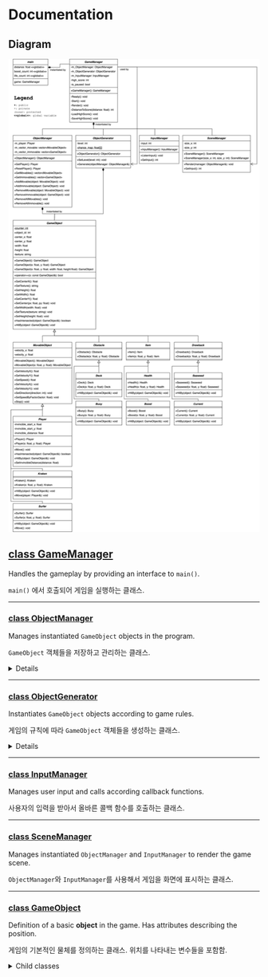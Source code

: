 # Documentation

## Diagram

![Diagram](diagram/surfing_game_diagram.jpg)

## [class GameManager](GameManager.md)

Handles the gameplay by providing an interface to `main()`.

`main()` 에서 호출되어 게임을 실행하는 클래스.

---

### [class ObjectManager](ObjectManager.md)

Manages instantiated `GameObject` objects in the program.

`GameObject` 객체들을 저장하고 관리하는 클래스.

<details>
<summary>Details</summary>

#### Description

This class stores and manages multiple `GameObject` objects and `Player` object used for the gameplay. Provides the functionality to reset all game data and getters for objects. All objects from class derived from `GameObject` should be appear in this class after instantiation.

#### Member variables

```cpp
private Player m_player;
```

The player object that user controls. Gets collision checked with `m_vector_movable` and `m_vector_immovable`.

```cpp
private vector<MovableObject> m_vector_movable;
```

A vector of movable objects. Contains `Kraken` and `Surfer` objects. Gets collision checked with `m_vector_movable` and `m_player`.

```cpp
private vector<GameObject> m_vector_immovable;
```

A vector of immovable objects. Contains `Obstacle` and `Drawback` objects.

#### Constructor

```cpp
ObjectManager()
```

Instantiates the `ObjectManager` object. Initializes `m_player` with default player position.

#### Member functions

```cpp
public void clear()
```

Removes all available game objects. Calls `clear()` on vectors and reinitializes `m_player` variable.

Used to restart the game.

##### Getters

```cpp
public Player get_player()
```

Returns the player object.

**Returns**
- An instantiated `Player` instance.

```cpp
public vector<MovableObject> get_movable()
```

Returns all available movable game objects.

**Returns**
- A vector of all instantiated `MovableObject` instances.

```cpp
public vector<GameObject> get_immovable()
```

Returns all available immovable game objects.

**Returns**
- A vector of all instantiated `GameObject` instances that are not `MovableObject`.

##### Setters

```cpp
public void add_movable(MovableObject object)
```

Adds `object` into the `m_vector_movable` vector.

```cpp
public void add_immovable(GameObject object)
```

Adds `object` into the `m_vector_immovable` vector.

</details>

---

### [class ObjectGenerator](ObjectGenerater.md)

Instantiates `GameObject` objects according to game rules.

게임의 규칙에 따라 `GameObject` 객체들을 생성하는 클래스.

<details>
<summary>Details</summary>

#### Description

This class generates `GameObjects` according to game rules (e.g., probability of health item being generated) and adds it into `ObjectManager`. Will be used by `GameManager` class.

#### Member variables

```cpp
private Player m_player;
```

The player object that user controls. Gets collision checked with `m_vector_movable` and `m_vector_immovable`.

```cpp
private vector<MovableObject> m_vector_movable;
```

A vector of movable objects. Contains `Kraken` and `Surfer` objects. Gets collision checked with `m_vector_movable` and `m_player`.

```cpp
private vector<GameObject> m_vector_immovable;
```

A vector of immovable objects. Contains `Obstacle` and `Drawback` objects.

#### Constructor

```cpp
ObjectManager()
```

Instantiates the `ObjectManager` object. Initializes `m_player` with default player position.

#### Member functions

```cpp
public void clear()
```

Removes all available game objects. Calls `clear()` on vectors and reinitializes `m_player` variable.

Used to restart the game.

##### Getters

```cpp
public Player get_player()
```

Returns the player object.

**Returns**
- An instantiated `Player` instance.

```cpp
public vector<MovableObject> get_movable()
```

Returns all available movable game objects.

**Returns**
- A vector of all instantiated `MovableObject` instances.

```cpp
public vector<GameObject> get_immovable()
```

Returns all available immovable game objects.

**Returns**
- A vector of all instantiated `GameObject` instances that are not `MovableObject`.

</details>


---

### [class InputManager](InputManager.md)

Manages user input and calls according callback functions.

사용자의 입력을 받아서 올바른 콜백 함수를 호출하는 클래스.

---

### [class SceneManager](SceneManager.md)

Manages instantiated `ObjectManager` and `InputManager` to render the game scene.

`ObjectManager`와 `InputManager`를 사용해서 게임을 화면에 표시하는 클래스.

---

### [class GameObject](GameObject.md)

Definition of a basic **object** in the game. Has attributes describing the position.

게임의 기본적인 물체를 정의하는 클래스. 위치를 나타내는 변수들을 포함함.

<details>
<summary>Child classes</summary>

#### [class Item : public GameObject](Item.md)

Definition of **item** in the game. Will randomly instantiate between child classes.

게임의 아이템을 정의하는 클래스. 생성시 하위 클래스 중 무작위로 1개를 생성함.

<details>
<summary>Child classes</summary>

##### [class Health : public Item](Health.md)

Definition of **health** item. Increase life by 1 when player hits one.

목숨 아이템을 정의하는 클래스. 충돌시 목숨 1개 증가.

##### [class Boost : public Item](Boost.md)

Definition of **boost** item. Increase boost count by 1 when player hits one.

부스터 아이템을 정의하는 클래스. 충돌시 부스터 아이템 1개 증가.

부스터는 사용시 속도를 +10 만큼 증가시킴. (추후 변경 가능)

</details>

---

#### [class Obstacle : public GameObject](Obstacle.md)

Definition of **obstacle** in the game. Will randomly instantiate between child classes.

게임의 장애물을 정의하는 클래스. 생성시 하위 클래스 중 무작위로 1개를 생성함. (필요시 추가 가능)

<details>
<summary>Child classes</summary>

##### [class Deck : public Obstacle](Deck.md)

Definition of **deck** obstacle. Reduce one life when player hits one.

데크 장애물을 정의하는 클래스. 충돌시 목숨 1개 감소.

##### [class Buoy : public Obstacle](Buoy.md)

Definition of **buoy** obstacle. Reduce one life when player hits one.

부표 장애물을 정의하는 클래스. 충돌시 목숨 1개 감소.

</details>

---

#### [class Drawback : public GameObject](Drawback.md)

Definition of **drawback** objects in the game. Will randomly instantiate between child classes.

플레이어의 속도를 느리게 만드는 장애물을 정의하는 클래스. 생성시 하위 클래스 중 무작위로 1개를 생성함. (필요시 추가 가능)

<details>
<summary>Child classes</summary>

##### [class Seaweed : public Drawback](Seaweed.md)

Definition of **seaweed** drawback object. Reduces player speed when player goes over one.

해초 장애물을 정의하는 클래스. 충돌시 속도 감소.

##### [class Current : public Drawback](Current.md)

Definition of **current** drawback object. Reduces player speed when player goes over one.

해류 장애물을 정의하는 클래스. 충돌시 속도 감소.

</details>

---

#### [class MovableObject : public GameObject](MovableObject.md)

Definition of a basic **movable object** in the game. Has attributes describing the velocity.

게임의 동적인 물체를 정의하는 클래스. 속도를 나타내는 변수들을 포함함.

<details>
<summary>Child classes</summary>

##### [class Player : public MovableObject](Player.md)

Definition of the game **player** character.

게임의 플레이어 캐릭터를 정의하는 클래스.

##### [class Kraken : public MovableObject](Kraken.md)

Definition of the **kraken** boss character. Game over when player hits the kraken.

게임의 크라켄 캐릭터를 정의하는 클래스. 플레이어가 크라켄과 충돌하면 게임 오버.

##### [class Surfer : public MovableObject](Player.md)

Definition of another **surfer** character in game. Reduce one life when player hits another surfer.

게임의 다른 서퍼 캐릭터를 정의하는 클래스. 플레이어가 다른 서퍼와 충돌하면 목숨 1개 감소.

</details>

</details>
